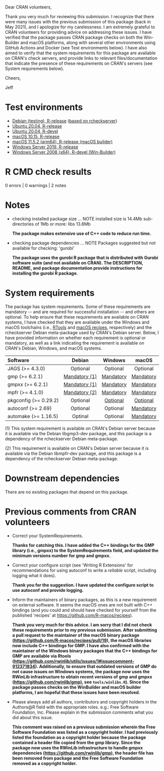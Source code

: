 Dear CRAN volunteers,

Thank you very much for reviewing this submission. I recognize that there were many issues with the previous submission of this package (back in May 2021), and I apologize for my carelessness. I am extremely grateful to CRAN volunteers for providing advice on addressing these issues. I have verified that the package passes CRAN package checks on both the Win-Builder and macOS platforms, along with several other environments using GitHub Actions and Docker (see Test environments below). I have also aimed to verify that the system requirements for this package are available on CRAN's check servers, and provide links to relevant files/documentation that indicate the presence of these requirements on CRAN's servers (see System requirements below).

Cheers,

Jeff

# Test environments

* [Debian (testing), R-release](https://github.com/r-devel/rcheckserver) ([based on rcheckserver](https://statmath.wu.ac.at/AASC/debian/))
* [Ubuntu 20.04, R-release](https://github.com/prioritizr/surveyvoi/actions?query=workflow%3AUbuntu)
* [Ubuntu 20.04, R-devel](https://github.com/prioritizr/surveyvoi/actions?query=workflow%3AUbuntu)
* [macOS 10.15, R-release](https://github.com/prioritizr/surveyvoi/actions?query=workflow%3A%22Mac+OSX%22)
* [macOS 11.5.2 (arm64), R-release (macOS builder)](https://mac.r-project.org/macbuilder/submit.html)
* [Windows Server 2019, R-release](https://github.com/prioritizr/surveyvoi/actions?query=workflow%3AWindows)
* [Windows Server 2008 (x64), R-devel (Win-Builder)](https://win-builder.r-project.org/)

# R CMD check results

0 errors | 0 warnings | 2 notes

# Notes

* checking installed package size ... NOTE
  installed size is 14.4Mb
  sub-directories of 1Mb or more:
    libs  13.8Mb

    **The package makes extensive use of C++ code to reduce run time.**

* checking package dependencies ... NOTE
  Packages suggested but not available for checking: 'gurobi'

    **The package uses the gurobi R package that is distributed with Gurobi software suite (and not available on CRAN). The DESCRIPTION, README, and package documentation provide instructions for installing the gurobi R package.**

# System requirements

The package has system requirements. Some of these requirements are mandatory -- and are required for successful installation -- and others are optional. To help ensure that these requirements are available on CRAN systems, I have checked that they are available under the Windows and macOS toolchains (i.e., [RTools](https://cran.r-project.org/bin/windows/Rtools/rtools40.html) and [macOS recipes](https://github.com/R-macos/recipes), respectively) and the rcheckserver Debian meta-package used by CRAN's Debian server. Below, I have provided information on whether each requirement is optional or mandatory, as well as a link indicating the requirement is available on CRAN's Debian, Windows, and macOS systems.

| Software | Debian | Windows | macOS |
|:--------|:---------:|:--------:|:------:|
| JAGS (>= 4.3.0) | Optional |Optional | Optional |
| gmp (>= 6.2.1) | [Mandatory (1)](https://statmath.wu.ac.at/AASC/debian/dists/stable/main/binary-amd64/Packages) | [Mandatory](https://github.com/r-windows/rtools-packages/blob/master/mingw-w64-gmp/PKGBUILD) | [Mandatory](https://github.com/r-windows/rtools-packages/blob/master/mingw-w64-gmp/PKGBUILD) | [Mandatory](https://github.com/R-macos/recipes/blob/master/recipes/gmp) |
| gmpxx (>= 6.2.1) | [Mandatory (1)](https://statmath.wu.ac.at/AASC/debian/dists/stable/main/binary-amd64/Packages) | [Mandatory](https://github.com/r-windows/rtools-packages/blob/master/mingw-w64-gmp/PKGBUILD) | [Mandatory](https://github.com/R-macos/recipes/blob/master/recipes/gmp) |
| mpfr (>= 4.1.0) | [Mandatory (2)](https://statmath.wu.ac.at/AASC/debian/dists/stable/main/binary-amd64/Packages) | [Mandatory](https://github.com/r-windows/rtools-packages/blob/master/mingw-w64-mpfr/PKGBUILD) | [Mandatory](https://github.com/R-macos/recipes/blob/master/recipes/mpfr) |
| pkgconfig (>= 0.29.2) | Optional | [Optional](https://github.com/r-windows/rtools-packages/blob/master/mingw-w64-mpfr/PKGBUILD) | [Optional](https://github.com/R-macos/recipes/blob/master/recipes/pkgconfig) |
| autoconf (>= 2.69) | Optional | Optional | [Mandatory](https://github.com/R-macos/recipes/blob/master/recipes/autoconf) |
| automake (>= 1.16.5) | Optinal | Optional | [Mandatory](https://github.com/R-macos/recipes/blob/master/recipes/automake) |

(1) This system requirement is available on CRAN's Debian server because it is available via the Debian libgmp3-dev package, and this package is a dependency of the rcheckserver Debian meta-package.

(2) This requirement is available on CRAN's Debian server because it is available via the Debian libmpfr-dev package, and this package is a dependency of the rcheckserver Debian meta-package.

# Downstream dependencies

There are no existing packages that depend on this package.

# Previous comments from CRAN volunteers

* Correct your SystemRequirements.

  **Thanks for catching this. I have added the C++ bindings for the GMP library (i.e., gmpxx) to the SystemRequirements field, and updated the minimum versions number for gmp and gmpxx.**

* Correct your configure script (see 'Writing R Extensions' for recommendations for using autoconf to write a *reliable* script, including logging what it does).

  **Thank you for the suggestion. I have updated the configure script to use autoconf and provide logging.**

* Inform the maintainers of binary packages, as this is a new
requirement on external software. It seems the macOS ones are not built
with C++ bindings (and you could and should have checked for yourself
from the published 'recipes' at https://github.com/R-macos/recipes).

  **Thank you very much for this advice. I am sorry that I did not check these requirements prior to my previous submission. After submitting a pull request to the maintainer of the macOS binary package (https://github.com/R-macos/recipes/pull/19), the macOS libraries now include C++ bindings for GMP. I have also confirmed with the maintainer of the Windows binary packages that the C++ bindings for GMP are available via Rtools (https://github.com/rwinlib/utils/issues/1#issuecomment-912371834). Additionally, to ensure that outdated versions of GMP do not cause issues on Windows systems, the package now uses the RWinLib infrastructure to obtain recent versions of gmp and gmpxx (https://github.com/rwinlib/gmp), see `tools/winlibs.R`). Since the package passes checks on the WinBuilder and macOS builder platforms, I am hopeful that these issues have been resolved.**

* Please always add all authors, contributors and copyright holders in the Authors@R field with the appropriate roles. e.g.: Free Software Foundation, Inc. Please explain in the submission comments what you did about this issue.

  **This comment was raised on a previous submission wherein the Free Software Foundation was listed as a copyright holder. I had previously listed the foundation as a copyright holder because the package contained a header file copied from the gmp library. Since the package now uses the RWinLib infrastructure to handle gmpxx dependencies (https://github.com/rwinlib/gmp), the header file has been removed from package and the Free Software Foundation removed as a copyright holder.**
